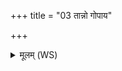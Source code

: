 +++
title = "03 तान्नो गोपाय"

+++
<details><summary>मूलम् (WS)</summary>

तान्नो गोपाय सधमप्रमादमस्माकमेतोरनुरक्ष जागृहि ।  
ये नो निधिमभिधामन्त्व्येतं प्रवाहं प्रौढं यमराज्ये ॥ ३ ॥
</details>